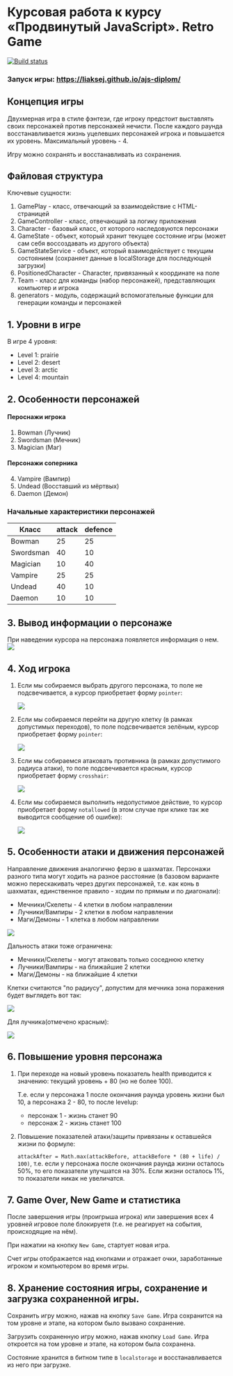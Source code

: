 # Курсовая работа к курсу «Продвинутый JavaScript». Retro Game


[![Build status](https://ci.appveyor.com/api/projects/status/plhw7nubgdf7959i?svg=true)](https://ci.appveyor.com/project/Liaksej/ajs-diplom)

### Запуск игры: https://liaksej.github.io/ajs-diplom/


## Концепция игры

Двухмерная игра в стиле фэнтези, где игроку предстоит выставлять своих персонажей против 
персонажей нечисти. После каждого раунда восстанавливается жизнь уцелевших персонажей 
игрока и повышается их уровень. Максимальный уровень - 4.

Игру можно сохранять и восстанавливать из сохранения.

## Файловая структура

Ключевые сущности:
1. GamePlay - класс, отвечающий за взаимодействие с HTML-страницей
2. GameController - класс, отвечающий за логику приложения
3. Character - базовый класс, от которого наследовуются персонажи
4. GameState - объект, который хранит текущее состояние игры (может сам себя воссоздавать из другого объекта)
5. GameStateService - объект, который взаимодействует с текущим состоянием (сохраняет данные в localStorage для последующей загрузки)
6. PositionedCharacter - Character, привязанный к координате на поле
7. Team - класс для команды (набор персонажей), представляющих компьютер и игрока
8. generators - модуль, содержащий вспомогательные функции для генерации команды и персонажей

## 1. Уровни в игре

В игре 4 уровня:
* Level 1: prairie
* Level 2: desert
* Level 3: arctic
* Level 4: mountain

## 2. Особенности персонажей

#### Пероснажи игрока

1. Bowman (Лучник)
2. Swordsman (Мечник)
3. Magician (Маг)

#### Персонажи соперника

4. Vampire (Вампир)
5. Undead (Восставший из мёртвых)
6. Daemon (Демон)

### Начальные характеристики персонажей

| Класс     | attack | defence |
|-----------|--------|---------|
| Bowman    | 25     | 25      |
| Swordsman | 40     | 10      |
| Magician  | 10     | 40      |
| Vampire   | 25     | 25      |
| Undead    | 40     | 10      |
| Daemon    | 10     | 10      |


## 3. Вывод информации о персонаже

При наведении курсора на персонажа появляется информация о нем.
![](https://i.imgur.com/SljJjE0.png)

## 4. Ход игрока

1. Если мы собираемся выбрать другого персонажа, то поле не подсвечивается, а курсор приобретает форму `pointer`:

    ![](https://i.imgur.com/yNI25eV.png)

2. Если мы собираемся перейти на другую клетку (в рамках допустимых переходов), то поле подсвечивается зелёным, курсор приобретает форму `pointer`:

    ![](https://i.imgur.com/Je5zqN0.png)

3. Если мы собираемся атаковать противника (в рамках допустимого радиуса атаки), то поле подсвечивается красным, курсор приобретает форму `crosshair`:

    ![](https://i.imgur.com/gUlSc6O.png)

4. Если мы собираемся выполнить недопустимое действие, то курсор приобретает форму `notallowed` (в этом случае при клике так же выводится сообщение об ошибке):

    ![](https://i.imgur.com/O8QsL40.png)

## 5. Особенности атаки и движения персонажей

Направление движения аналогично ферзю в шахматах. 
Персонажи разного типа могут ходить на разное расстояние 
(в базовом варианте можно перескакивать через других персонажей, т.е. как конь в шахматах, 
единственное правило - ходим по прямым и по диагонали):

* Мечники/Скелеты - 4 клетки в любом направлении
* Лучники/Вампиры - 2 клетки в любом направлении
* Маги/Демоны - 1 клетка в любом направлении

![](https://i.imgur.com/yp8vjhL.jpg)

Дальность атаки тоже ограничена:
* Мечники/Скелеты - могут атаковать только соседнюю клетку
* Лучники/Вампиры - на ближайшие 2 клетки
* Маги/Демоны - на ближайшие 4 клетки

Клетки считаются "по радиусу", допустим для мечника зона поражения будет выглядеть вот так:

![](https://i.imgur.com/gJ8DXPU.jpg)

Для лучника(отмечено красным):

![](https://i.imgur.com/rIINaFD.png)

## 6. Повышение уровня персонажа

1. При переходе на новый уровень показатель health приводится к значению: текущий уровень + 80 (но не более 100). 

    Т.е. если у персонажа 1 после окончания раунда уровень жизни был 10, а персонажа 2 - 80, то после levelup:
    - персонаж 1 - жизнь станет 90
    - персонаж 2 - жизнь станет 100

2. Повышение показателей атаки/защиты привязаны к оставшейся жизни по формуле: 

    `attackAfter = Math.max(attackBefore, attackBefore * (80 + life) / 100)`, т.е. если у персонажа после окончания раунда жизни осталось 50%, то его показатели улучшатся на 30%. Если  жизни осталось 1%, то показатели никак не увеличатся.

## 7. Game Over, New Game и статистика

После завершения игры (проигрыша игрока) или завершения всех 4 уровней игровое поле блокируетя (т.е. не реагирует на события, происходящие на нём).

При нажатии на кнопку `New Game`, стартует новая игра.

Счет игры отображается над кнопками и отражает очки, заработанные игроком и компьютером во время игры.

## 8. Хранение состояния игры, сохранение и загрузка сохраненной игры.

Сохранить игру можно, нажав на кнопку `Save Game`. Игра сохранится на том уровне и этапе, на котором было вызвано сохранение.

Загрузить сохраненную игру можно, нажав кнопку `Load Game`. Игра откроется на том уровне и этапе, на котором была сохранена.

Состояние хранится в битном типе в `localstorage` и восстанавливается из него при загрузке.